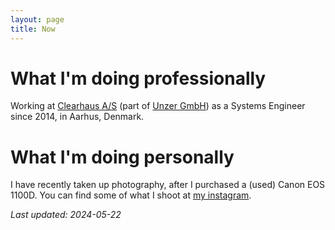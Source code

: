 ```yaml
---
layout: page
title: Now
---
```


# What I'm doing professionally

Working at [Clearhaus A/S][0] (part of [Unzer GmbH][1]) as a Systems Engineer since 2014, in Aarhus, Denmark.

# What I'm doing personally

I have recently taken up photography, after I purchased a (used) Canon EOS 1100D. You can find some of what I shoot at [my instagram][2].

*Last updated: 2024-05-22*

[0]: https://www.clearhaus.com
[1]: https://www.unzer.com
[2]: https://instagram.com/ianmurrays
